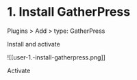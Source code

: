 
# 1. Install GatherPress

Plugins > Add > type: GatherPress

Install and activate

![[user-1.-install-gatherpress.png]]


Activate
